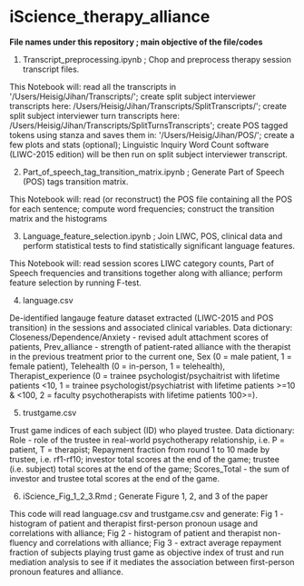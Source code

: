 # iScience_therapy_alliance

<b>File names under this repository ; main objective of the file/codes</b>

1. Transcript_preprocessing.ipynb ; Chop and preprocess therapy session transcript files.
              
This Notebook will:
read all the transcripts in '/Users/Heisig/Jihan/Transcripts/'; 
create split subject interviewer transcripts here: /Users/Heisig/Jihan/Transcripts/SplitTranscripts/';
create split subject interviewer turn transcripts here: /Users/Heisig/Jihan/Transcripts/SplitTurnsTranscripts';
create POS tagged tokens using stanza and saves them in: '/Users/Heisig/Jihan/POS/';
create a few plots and stats (optional);
Linguistic Inquiry Word Count software (LIWC-2015 edition) will be then run on split subject interviewer transcript.

2. Part_of_speech_tag_transition_matrix.ipynb ; Generate Part of Speech (POS) tags transition matrix.

This Notebook will:
read (or reconstruct) the POS file containing all the POS for each sentence;
compute word frequencies;
construct the transition matrix and the histograms

3. Language_feature_selection.ipynb ; Join LIWC, POS, clinical data and perform statistical tests to find statistically significant language features.

This Notebook will:
read session scores LIWC category counts, Part of Speech frequencies and transitions together along with alliance; 
perform feature selection by running F-test.
          
4. language.csv

De-identified langauge feature dataset extracted (LIWC-2015 and POS transition) in the sessions and associated clinical variables. Data dictionary: Closeness/Dependence/Anxiety - revised adult attachment scores of patients, Prev_alliance - strength of patient-rated alliance with the therapist in the previous treatment prior to the current one, Sex (0 = male patient, 1 = female patient), Telehealth (0 = in-person, 1 = telehealth), Therapist_experience (0 = trainee psychologist/psychaitrist with lifetime patients <10, 1 = trainee psychologist/psychiatrist with lifetime patients >=10 & <100, 2 = faculty psychotherapists with lifetime patients 100>=).

5. trustgame.csv

Trust game indices of each subject (ID) who played trustee. Data dictionary: Role - role of the trustee in real-world psychotherapy relationship, i.e. P = patient, T = therapist; Repayment fraction from round 1 to 10 made by trustee, i.e. rf1-rf10; investor total scores at the end of the game; trustee (i.e. subject) total scores at the end of the game; Scores_Total - the sum of investor and trustee total scores at the end of the game.

6. iScience_Fig_1_2_3.Rmd ; Generate Figure 1, 2, and 3 of the paper

This code will read language.csv and trustgame.csv and generate:
Fig 1 - histogram of patient and therapist first-person pronoun usage and correlations with alliance;
Fig 2 - histogram of patient and therapist non-fluency and correlations with alliance;
Fig 3 - extract average repayment fraction of subjects playing trust game as objective index of trust and run mediation analysis to see if it mediates
          the association between first-person pronoun features and alliance.

